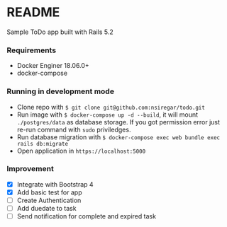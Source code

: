 # README

Sample ToDo app built with Rails 5.2

### Requirements
- Docker Enginer 18.06.0+
- docker-compose

### Running in development mode
- Clone repo with `$ git clone git@github.com:nsiregar/todo.git`
- Run image with `$ docker-compose up -d --build`, it will mount `./postgres/data` as database storage. If you got permission error just re-run command with `sudo` priviledges.
- Run database migration with `$ docker-compose exec web bundle exec rails db:migrate`
- Open application in `https://localhost:5000`

### Improvement
- [x] Integrate with Bootstrap 4
- [x] Add basic test for app
- [ ] Create Authentication
- [ ] Add duedate to task
- [ ] Send notification for complete and expired task

